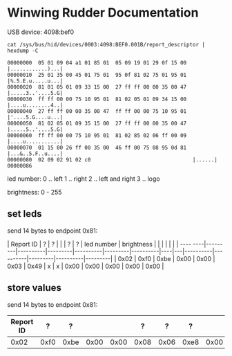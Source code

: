 # Winwing Rudder Documentation

USB device: 4098:bef0

 `cat /sys/bus/hid/devices/0003:4098:BEF0.001B/report_descriptor | hexdump -C`


    00000000  05 01 09 04 a1 01 85 01  05 09 19 01 29 0f 15 00  |............)...|
    00000010  25 01 35 00 45 01 75 01  95 0f 81 02 75 01 95 01  |%.5.E.u.....u...|
    00000020  81 01 05 01 09 33 15 00  27 ff ff 00 00 35 00 47  |.....3..'....5.G|
    00000030  ff ff 00 00 75 10 95 01  81 02 05 01 09 34 15 00  |....u........4..|
    00000040  27 ff ff 00 00 35 00 47  ff ff 00 00 75 10 95 01  |'....5.G....u...|
    00000050  81 02 05 01 09 35 15 00  27 ff ff 00 00 35 00 47  |.....5..'....5.G|
    00000060  ff ff 00 00 75 10 95 01  81 02 85 02 06 ff 00 09  |....u...........|
    00000070  01 15 00 26 ff 00 35 00  46 ff 00 75 08 95 0d 81  |...&..5.F..u....|
    00000080  02 09 02 91 02 c0                                 |......|
    00000086

led number:
0 .. left
1 .. right
2 .. left and right
3 .. logo

brightness: 0 - 255

## set leds
send 14 bytes to endpoint 0x81:

| Report ID |  ? | ?  | | | ? | ? | led number | brightness | | | | | |
| ---- ----|---------|----------|---------|----------|---------|----------|----|---|----------|----------|---------|----------|---------|
| 0x02 | 0xf0 | 0xbe | 0x00 | 0x00 | 0x03 | 0x49 | x | x | 0x00 | 0x00 | 0x00 | 0x00 | 0x00 |

## store values
send 14 bytes to endpoint 0x81:

| Report ID |  ? | ?  | | | ? | ? | ? |  | | logo | right | left | |
|--------|---------|----------|---------|----------|---------|----------|----|---|----------|----------|---------|----------|---------|
| 0x02 | 0xf0 | 0xbe | 0x00 | 0x00 | 0x08 | 0x06 | 0xe8 | 0x00 | 0x00 | x | x | x | 0xff |


